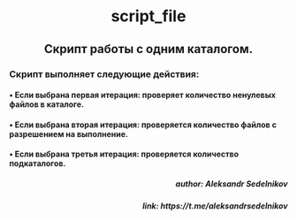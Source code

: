 <h1 align="center">script_file</h1>
  <h2 align="center">Скрипт работы с одним каталогом.</h2>
  <h3 align="left">Скрипт выполняет следующие действия:</h3>
  <h4 align="left"> • Если выбрана первая итерация: проверяет количество ненулевых файлов в каталоге.</h4>
  <h4 align="left"> • Если выбрана вторая итерация: проверяется количество файлов с разрешением на выполнение.</h4>
   <h4 align="left"> • Если выбрана третья итерация: проверяется количество подкаталогов.</h4>
  <h5 align="right"> author: Aleksandr Sedelnikov</h5>
  <h5 align="right"> link: https://t.me/aleksandrsedelnikov</h5>
